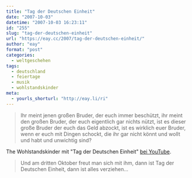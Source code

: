 ```yaml
---
title: "Tag der Deutschen Einheit"
date: "2007-10-03"
datetime: "2007-10-03 16:23:11"
id: "255"
slug: "tag-der-deutschen-einheit"
url: "https://eay.cc/2007/tag-der-deutschen-einheit/"
author: "eay"
format: "post"
categories:
  - weltgeschehen
tags:
  - deutschland
  - feiertage
  - musik
  - wohlstandskinder
meta:
  - yourls_shorturl: "http://eay.li/ri"
---
```


> Ihr meint jenen großen Bruder, der euch immer beschützt, ihr meint den großen Bruder, der euch eigentlich gar nichts nützt, ist es dieser große Bruder der euch das Geld abzockt, ist es wirklich euer Bruder, wenn er euch mit Dingen schockt, die ihr gar nicht könnt und wollt und habt und unwichtig sind?

The Wohlstandskinder mit "Tag der Deutschen Einheit" [bei YouTube](http://www.youtube.com/watch?v=S10CRLwKwnw).

> Und am dritten Oktober freut man sich mit ihm, dann ist Tag der Deutschen Einheit, dann ist alles verziehen...
